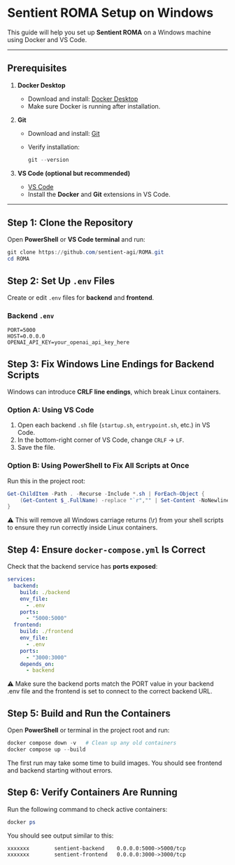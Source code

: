 # Sentient ROMA Setup on Windows

This guide will help you set up **Sentient ROMA** on a Windows machine using Docker and VS Code.

---

## Prerequisites

1. **Docker Desktop**
   - Download and install: [Docker Desktop](https://www.docker.com/products/docker-desktop)
   - Make sure Docker is running after installation.

2. **Git**
   - Download and install: [Git](https://git-scm.com/downloads)
   - Verify installation:

     ```powershell
     git --version
     ```

3. **VS Code (optional but recommended)**
   - [VS Code](https://code.visualstudio.com/)
   - Install the **Docker** and **Git** extensions in VS Code.

---

## Step 1: Clone the Repository

Open **PowerShell** or **VS Code terminal** and run:

```powershell
git clone https://github.com/sentient-agi/ROMA.git
cd ROMA
 ```

## Step 2: Set Up `.env` Files

Create or edit `.env` files for **backend** and **frontend**.

### Backend `.env`

```env
PORT=5000
HOST=0.0.0.0
OPENAI_API_KEY=your_openai_api_key_here
 ```

## Step 3: Fix Windows Line Endings for Backend Scripts

Windows can introduce **CRLF line endings**, which break Linux containers.

### Option A: Using VS Code

1. Open each backend `.sh` file (`startup.sh`, `entrypoint.sh`, etc.) in VS Code.
2. In the bottom-right corner of VS Code, change `CRLF` → `LF`.
3. Save the file.

### Option B: Using PowerShell to Fix All Scripts at Once

Run this in the project root:

```powershell
Get-ChildItem -Path . -Recurse -Include *.sh | ForEach-Object {
    (Get-Content $_.FullName) -replace "`r","" | Set-Content -NoNewline $_.FullName
}
 ```

⚠️ This will remove all Windows carriage returns (\r) from your shell scripts to ensure they run correctly inside Linux containers.

## Step 4: Ensure `docker-compose.yml` Is Correct

Check that the backend service has **ports exposed**:

```yaml
services:
  backend:
    build: ./backend
    env_file:
      - .env
    ports:
      - "5000:5000"
  frontend:
    build: ./frontend
    env_file:
      - .env
    ports:
      - "3000:3000"
    depends_on:
      - backend
 ```

⚠️ Make sure the backend ports match the PORT value in your backend .env file and the frontend is set to connect to the correct backend URL.

## Step 5: Build and Run the Containers

Open **PowerShell** or terminal in the project root and run:

```powershell
docker compose down -v   # Clean up any old containers
docker compose up --build
 ```
The first run may take some time to build images.
You should see frontend and backend starting without errors.

## Step 6: Verify Containers Are Running

Run the following command to check active containers:

```powershell
docker ps
```
You should see output similar to this:
```CONTAINER ID   IMAGE               PORTS
xxxxxxx        sentient-backend    0.0.0.0:5000->5000/tcp
xxxxxxx        sentient-frontend   0.0.0.0:3000->3000/tcp
```
